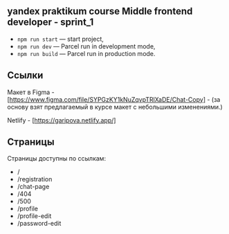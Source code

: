 ## yandex praktikum course Middle frontend developer - sprint_1

- `npm run start` — start project,
- `npm run dev` — Parcel run in development mode,
- `npm run build` — Parcel run in production mode.

## Ссылки

Макет в Figma - [https://www.figma.com/file/SYPGzKY1kNuZqvpTRlXaDE/Chat-Copy] - (за основу взят предлагаемый в курсе макет с небольшими изменениями.)

Netlify - [https://garipova.netlify.app/]


## Страницы
Страницы доступны по ссылкам:
- /
- /registration
- /chat-page
- /404
- /500
- /profile
- /profile-edit
- /password-edit
